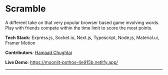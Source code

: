 # Scramble
A different take on that very popular browser based game involving words. Play with friends compete within the time limit to score the most points.

**Tech Stack:** Express.js, Socket.io, Next.js, Typescript, Node.js, Material.ui, Framer Motion

**Contributors**: [Hamaad Chughtai](https://github.com/Hamaad102)

**Live Demo**: https://moonlit-pothos-4e915b.netlify.app/

---
